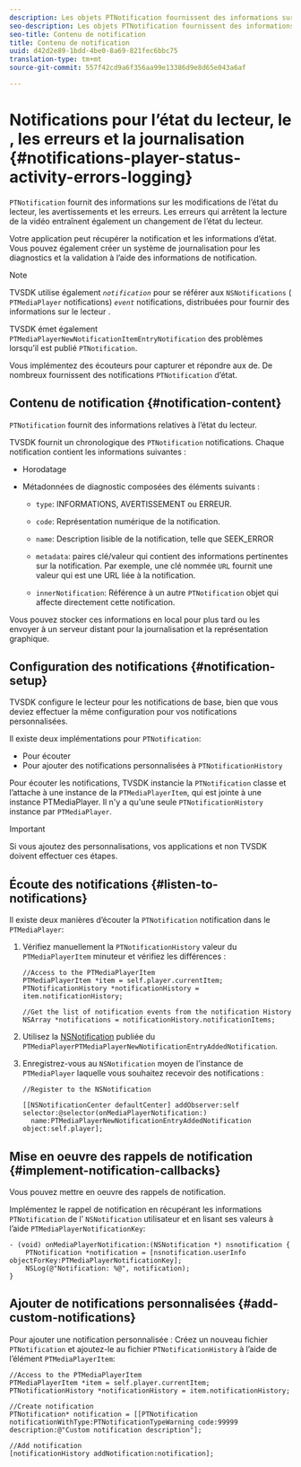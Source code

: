 ```yaml
---
description: Les objets PTNotification fournissent des informations sur les modifications de l’état du lecteur, les avertissements et les erreurs. Les erreurs qui arrêtent la lecture de la vidéo entraînent également un changement de l’état du lecteur.
seo-description: Les objets PTNotification fournissent des informations sur les modifications de l’état du lecteur, les avertissements et les erreurs. Les erreurs qui arrêtent la lecture de la vidéo entraînent également un changement de l’état du lecteur.
seo-title: Contenu de notification
title: Contenu de notification
uuid: d42d2e89-1bdd-4be0-8a69-821fec6bbc75
translation-type: tm+mt
source-git-commit: 557f42cd9a6f356aa99e13386d9e8d65e043a6af

---
```



# Notifications pour l’état du lecteur, le  , les erreurs et la journalisation {#notifications-player-status-activity-errors-logging}

`PTNotification` fournit des informations sur les modifications de l’état du lecteur, les avertissements et les erreurs. Les erreurs qui arrêtent la lecture de la vidéo entraînent également un changement de l’état du lecteur.

Votre application peut récupérer la notification et les informations d’état. Vous pouvez également créer un système de journalisation pour les diagnostics et la validation à l’aide des informations de notification.

>[!NOTE]
>
>TVSDK utilise également *`notification`* pour se référer aux `NSNotifications` ( `PTMediaPlayer` notifications) *`event`* notifications, distribuées pour fournir des informations sur le lecteur  .

TVSDK émet également `PTMediaPlayerNewNotificationItemEntryNotification` des problèmes lorsqu’il est publié `PTNotification`.

Vous implémentez des écouteurs  pour capturer et répondre aux  de. De nombreux  fournissent des notifications `PTNotification` d’état.

## Contenu de notification {#notification-content}

`PTNotification` fournit des informations relatives à l’état du lecteur.

TVSDK fournit un chronologique des `PTNotification` notifications. Chaque notification contient les informations suivantes :

* Horodatage
* Métadonnées de diagnostic composées des éléments suivants :

   * `type`: INFORMATIONS, AVERTISSEMENT ou ERREUR.
   * `code`: Représentation numérique de la notification.
   * `name`: Description lisible de la notification, telle que SEEK_ERROR
   * `metadata`: paires clé/valeur qui contient des informations pertinentes sur la notification. Par exemple, une clé nommée `URL` fournit une valeur qui est une URL liée à la notification.

   * `innerNotification`: Référence à un autre `PTNotification` objet qui affecte directement cette notification.

Vous pouvez stocker ces informations en local pour  plus tard  ou les envoyer à un serveur distant pour la journalisation et la représentation graphique.

## Configuration des notifications {#notification-setup}

TVSDK configure le lecteur pour les notifications de base, bien que vous deviez effectuer la même configuration pour vos notifications personnalisées.

Il existe deux implémentations pour `PTNotification`:

* Pour écouter
* Pour ajouter des notifications personnalisées à `PTNotificationHistory`

Pour écouter les notifications, TVSDK instancie la `PTNotification` classe et l’attache à une instance de la `PTMediaPlayerItem`, qui est jointe à une instance PTMediaPlayer. Il n&#39;y a qu&#39;une seule `PTNotificationHistory` instance par `PTMediaPlayer`.

>[!IMPORTANT]
>
>Si vous ajoutez des personnalisations, vos applications et non TVSDK doivent effectuer ces étapes.

## Écoute des notifications {#listen-to-notifications}

Il existe deux manières d’écouter la `PTNotification` notification dans le `PTMediaPlayer`:

1. Vérifiez manuellement la `PTNotificationHistory` valeur du `PTMediaPlayerItem` minuteur et vérifiez les différences :

   ```
   //Access to the PTMediaPlayerItem  
   PTMediaPlayerItem *item = self.player.currentItem; 
   PTNotificationHistory *notificationHistory = item.notificationHistory; 
   
   //Get the list of notification events from the notification History  
   NSArray *notifications = notificationHistory.notificationItems;
   ```

1. Utilisez la [NSNotification](https://developer.apple.com/library/mac/%23documentation/Cocoa/Reference/Foundation/Classes/NSNotification_Class/Reference/Reference.html) publiée du `PTMediaPlayerPTMediaPlayerNewNotificationEntryAddedNotification`.
1. Enregistrez-vous au `NSNotification` moyen de l’instance de `PTMediaPlayer` laquelle vous souhaitez recevoir des notifications :

   ```
   //Register to the NSNotification 
   
   [[NSNotificationCenter defaultCenter] addObserver:self selector:@selector(onMediaPlayerNotification:)  
     name:PTMediaPlayerNewNotificationEntryAddedNotification object:self.player];
   ```

## Mise en oeuvre des rappels de notification {#implement-notification-callbacks}

Vous pouvez mettre en oeuvre des rappels de notification.

Implémentez le rappel de notification en récupérant les informations `PTNotification` de l’ `NSNotification` utilisateur et en lisant ses valeurs à l’aide `PTMediaPlayerNotificationKey`:

```
- (void) onMediaPlayerNotification:(NSNotification *) nsnotification { 
    PTNotification *notification = [nsnotification.userInfo objectForKey:PTMediaPlayerNotificationKey]; 
    NSLog(@"Notification: %@", notification); 
}
```

## Ajouter de notifications personnalisées {#add-custom-notifications}

Pour ajouter une notification personnalisée :
Créez un nouveau fichier `PTNotification` et ajoutez-le au fichier `PTNotificationHistory` à l’aide de l’élément `PTMediaPlayerItem`:

```
//Access to the PTMediaPlayerItem  
PTMediaPlayerItem *item = self.player.currentItem; 
PTNotificationHistory *notificationHistory = item.notificationHistory; 
 
//Create notification 
PTNotification* notification = [[PTNotification notificationWithType:PTNotificationTypeWarning code:99999 description:@"Custom notification description"]; 
 
//Add notification 
[notificationHistory addNotification:notification];
```
